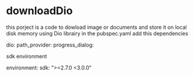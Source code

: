 # downloadDio
this porject is a code to dowload image or documents and store it on local disk memory using Dio librairy
in the pubspec.yaml add this dependencies

  dio:
  path_provider:
  progress_dialog:
  
 sdk environment
 
 environment:
  sdk: ">=2.7.0 <3.0.0"
